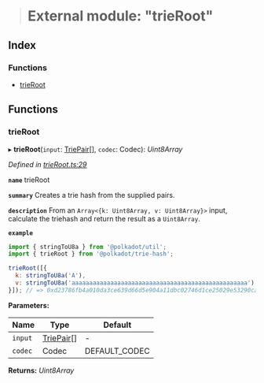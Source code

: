 > # External module: "trieRoot"

## Index

### Functions

* [trieRoot](_trieroot_.md#trieroot)

## Functions

###  trieRoot

▸ **trieRoot**(`input`: [TriePair](../interfaces/_types_.triepair.md)[], `codec`: Codec): *Uint8Array*

*Defined in [trieRoot.ts:29](https://github.com/polkadot-js/common/blob/ef38591/packages/trie-hash/src/trieRoot.ts#L29)*

**`name`** trieRoot

**`summary`** Creates a trie hash from the supplied pairs.

**`description`** 
From an `Array<{k: Uint8Array, v: Uint8Array}>` input, calculate the triehash and return the result as a `Uint8Array`.

**`example`** 
<BR>

```javascript
import { stringToU8a } from '@polkadot/util';
import { trieRoot } from '@polkadot/trie-hash';

trieRoot([{
  k: stringToU8a('A'),
  v: stringToU8a('aaaaaaaaaaaaaaaaaaaaaaaaaaaaaaaaaaaaaaaaaaaaaaaaaa')
}]); // => 0xd23786fb4a010da3ce639d66d5e904a11dbc02746d1ce25029e53290cabf28ab
```

**Parameters:**

Name | Type | Default |
------ | ------ | ------ |
`input` | [TriePair](../interfaces/_types_.triepair.md)[] | - |
`codec` | Codec |  DEFAULT_CODEC |

**Returns:** *Uint8Array*